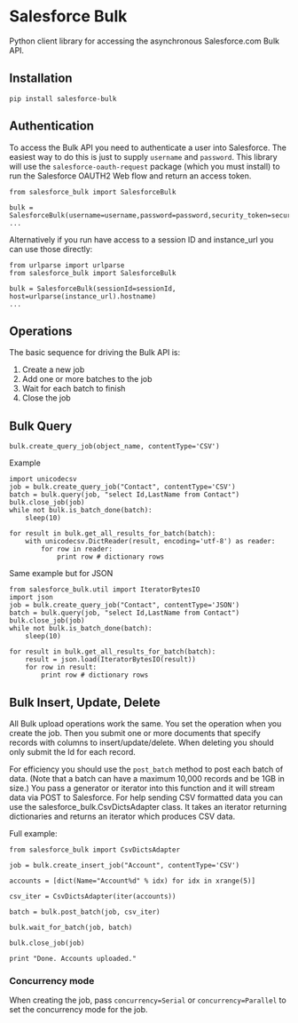 # Salesforce Bulk

Python client library for accessing the asynchronous Salesforce.com Bulk API.

## Installation

```pip install salesforce-bulk```

## Authentication

To access the Bulk API you need to authenticate a user into Salesforce. The easiest
way to do this is just to supply `username` and `password`. This library
will use the `salesforce-oauth-request` package (which you must install) to run
the Salesforce OAUTH2 Web flow and return an access token.

```
from salesforce_bulk import SalesforceBulk

bulk = SalesforceBulk(username=username,password=password,security_token=security_token)
...
```

Alternatively if you run have access to a session ID and instance_url you can use
those directly:

```
from urlparse import urlparse
from salesforce_bulk import SalesforceBulk

bulk = SalesforceBulk(sessionId=sessionId, host=urlparse(instance_url).hostname)
...
```

## Operations

The basic sequence for driving the Bulk API is:

1. Create a new job
2. Add one or more batches to the job
3. Wait for each batch to finish
4. Close the job


## Bulk Query

`bulk.create_query_job(object_name, contentType='CSV')`

Example

```
import unicodecsv
job = bulk.create_query_job("Contact", contentType='CSV')
batch = bulk.query(job, "select Id,LastName from Contact")
bulk.close_job(job)
while not bulk.is_batch_done(batch):
	sleep(10)

for result in bulk.get_all_results_for_batch(batch):
	with unicodecsv.DictReader(result, encoding='utf-8') as reader:
        for row in reader:
            print row # dictionary rows
```

Same example but for JSON
```
from salesforce_bulk.util import IteratorBytesIO
import json
job = bulk.create_query_job("Contact", contentType='JSON')
batch = bulk.query(job, "select Id,LastName from Contact")
bulk.close_job(job)
while not bulk.is_batch_done(batch):
	sleep(10)

for result in bulk.get_all_results_for_batch(batch):
    result = json.load(IteratorBytesIO(result))
    for row in result:
        print row # dictionary rows
```

## Bulk Insert, Update, Delete

All Bulk upload operations work the same. You set the operation when you create the
job. Then you submit one or more documents that specify records with columns to
insert/update/delete. When deleting you should only submit the Id for each record.

For efficiency you should use the `post_batch` method to post each batch of
data. (Note that a batch can have a maximum 10,000 records and be 1GB in size.)
You pass a generator or iterator into this function and it will stream data via
POST to Salesforce. For help sending CSV formatted data you can use the
salesforce_bulk.CsvDictsAdapter class. It takes an iterator returning dictionaries
and returns an iterator which produces CSV data.

Full example:

```
from salesforce_bulk import CsvDictsAdapter

job = bulk.create_insert_job("Account", contentType='CSV')

accounts = [dict(Name="Account%d" % idx) for idx in xrange(5)]

csv_iter = CsvDictsAdapter(iter(accounts))

batch = bulk.post_batch(job, csv_iter)

bulk.wait_for_batch(job, batch)

bulk.close_job(job)

print "Done. Accounts uploaded."
```

### Concurrency mode

When creating the job, pass `concurrency=Serial` or `concurrency=Parallel` to set the
concurrency mode for the job.





